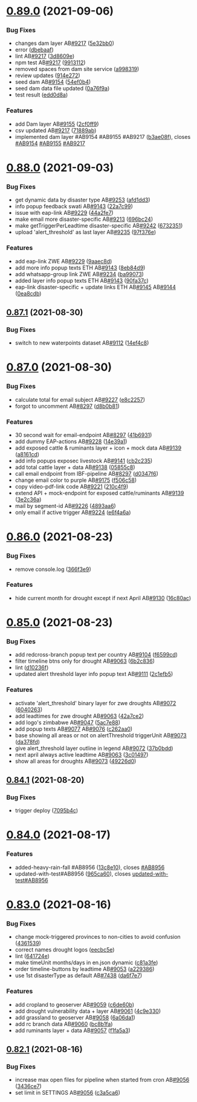 # [0.89.0](https://github.com/rodekruis/IBF-system/compare/v0.88.0...v0.89.0) (2021-09-06)


### Bug Fixes

* changes dam layer AB[#9217](https://github.com/rodekruis/IBF-system/issues/9217) ([5e32bb0](https://github.com/rodekruis/IBF-system/commit/5e32bb0af5469e38d0e81b4a77f7580f18efddfe))
* error ([dbebaaf](https://github.com/rodekruis/IBF-system/commit/dbebaaf536d86b9c75cdc8eb33d218c61b453c1a))
* lint AB[#9217](https://github.com/rodekruis/IBF-system/issues/9217) ([3d8609e](https://github.com/rodekruis/IBF-system/commit/3d8609efcee30d64eaa9b12cc859a1c5f9f1efe0))
* npm test AB[#9217](https://github.com/rodekruis/IBF-system/issues/9217) ([9913112](https://github.com/rodekruis/IBF-system/commit/9913112cbb7e8370b98301cc2ba19dbed8d5aff2))
* removed spaces from dam site service ([a998319](https://github.com/rodekruis/IBF-system/commit/a998319432ee24ecf3b6455d3f58594dcf9e2da5))
* review updates ([914e272](https://github.com/rodekruis/IBF-system/commit/914e272bb21fe77e5805ed9605e453b3cb7d8654))
* seed dam AB[#9154](https://github.com/rodekruis/IBF-system/issues/9154) ([54ef0b4](https://github.com/rodekruis/IBF-system/commit/54ef0b4fe90c5a03a01336bfa50af05b79b8bd2d))
* seed dam data file updated ([0a76f9a](https://github.com/rodekruis/IBF-system/commit/0a76f9ad7b3d83f35ef4e9a9cf4e0ae83fcc6ab1))
* test result ([edd0d8a](https://github.com/rodekruis/IBF-system/commit/edd0d8a7c0c015795a08c8b74bf46564898ca5e1))


### Features

* add Dam layer AB[#9155](https://github.com/rodekruis/IBF-system/issues/9155) ([2cf0ff9](https://github.com/rodekruis/IBF-system/commit/2cf0ff9facb25e328ff05bcc3a1d8894a29bb4e9))
* csv updated AB[#9217](https://github.com/rodekruis/IBF-system/issues/9217) ([71889ab](https://github.com/rodekruis/IBF-system/commit/71889abef60d043b59498b7526df0056c4df05a1))
* implemented dam layer #AB9154 #AB9155 #AB9217 ([b3ae08f](https://github.com/rodekruis/IBF-system/commit/b3ae08fad54e3e088b64e5e615b7a2ac2f3a8b69)), closes [#AB9154](https://github.com/rodekruis/IBF-system/issues/AB9154) [#AB9155](https://github.com/rodekruis/IBF-system/issues/AB9155) [#AB9217](https://github.com/rodekruis/IBF-system/issues/AB9217)



# [0.88.0](https://github.com/rodekruis/IBF-system/compare/v0.87.1...v0.88.0) (2021-09-03)


### Bug Fixes

* get dynamic data by disaster type AB[#9253](https://github.com/rodekruis/IBF-system/issues/9253) ([afd1dd3](https://github.com/rodekruis/IBF-system/commit/afd1dd34fa7524e6f5f16bf3f9f97541d95450cc))
* info popup feedback swati AB[#9143](https://github.com/rodekruis/IBF-system/issues/9143) ([22a7c99](https://github.com/rodekruis/IBF-system/commit/22a7c9966b42722a37e5e2c35902e6ebd1a19d36))
* issue with eap-link AB[#9229](https://github.com/rodekruis/IBF-system/issues/9229) ([44a2fe7](https://github.com/rodekruis/IBF-system/commit/44a2fe73544aec4d9ad30aafc1a1f43e8fda381b))
* make email more disaster-specific AB[#9213](https://github.com/rodekruis/IBF-system/issues/9213) ([696bc24](https://github.com/rodekruis/IBF-system/commit/696bc24a5d8fdb3a8ed65a499d6be3334a03f06e))
* make getTriggerPerLeadtime disaster-specific AB[#9242](https://github.com/rodekruis/IBF-system/issues/9242) ([6732351](https://github.com/rodekruis/IBF-system/commit/673235166250b8717363cea9a2e44832be9dcf43))
* upload 'alert_threshold' as last layer AB[#9235](https://github.com/rodekruis/IBF-system/issues/9235) ([97f376e](https://github.com/rodekruis/IBF-system/commit/97f376eef379f39505cf09a6f029e36d0a35999d))


### Features

* add eap-link ZWE AB[#9229](https://github.com/rodekruis/IBF-system/issues/9229) ([9aaec8d](https://github.com/rodekruis/IBF-system/commit/9aaec8dff9f1f0fbb5f12748fc04457034472703))
* add more info popup texts ETH AB[#9143](https://github.com/rodekruis/IBF-system/issues/9143) ([8eb84d9](https://github.com/rodekruis/IBF-system/commit/8eb84d9f53ad91bbaf33fad7c4a011bcfe7dd69e))
* add whatsapp-group link ZWE AB[#9234](https://github.com/rodekruis/IBF-system/issues/9234) ([ba99073](https://github.com/rodekruis/IBF-system/commit/ba99073b1de611fdde9f63ebb0189ea46b8ff311))
* added layer info popup texts ETH AB[#9143](https://github.com/rodekruis/IBF-system/issues/9143) ([90fa37c](https://github.com/rodekruis/IBF-system/commit/90fa37c61e8459074751309b0d63e41bb4fa12fa))
* eap-link disaster-specific + update links ETH AB[#9145](https://github.com/rodekruis/IBF-system/issues/9145) AB[#9144](https://github.com/rodekruis/IBF-system/issues/9144) ([0ea8cdb](https://github.com/rodekruis/IBF-system/commit/0ea8cdb8e7285788ffa035847ecf1a482ae267cc))



## [0.87.1](https://github.com/rodekruis/IBF-system/compare/v0.87.0...v0.87.1) (2021-08-30)


### Bug Fixes

* switch to new waterpoints dataset AB[#9112](https://github.com/rodekruis/IBF-system/issues/9112) ([14ef4c8](https://github.com/rodekruis/IBF-system/commit/14ef4c899b9e2c199323b9489e3727a73eed35f3))



# [0.87.0](https://github.com/rodekruis/IBF-system/compare/v0.86.0...v0.87.0) (2021-08-30)


### Bug Fixes

* calculate total for email subject AB[#9227](https://github.com/rodekruis/IBF-system/issues/9227) ([e8c2257](https://github.com/rodekruis/IBF-system/commit/e8c2257d7b658694db24b0879a0f202b80b3de45))
* forgot to uncomment AB[#8297](https://github.com/rodekruis/IBF-system/issues/8297) ([d8b0b81](https://github.com/rodekruis/IBF-system/commit/d8b0b81ab9ee9f4c165036ecb8dfe17cf435d969))


### Features

* 30 second wait for email-endpoint AB[#8297](https://github.com/rodekruis/IBF-system/issues/8297) ([41b6931](https://github.com/rodekruis/IBF-system/commit/41b6931c4d6d163175016c46e95d4099cc826236))
* add dummy EAP-actions AB[#9228](https://github.com/rodekruis/IBF-system/issues/9228) ([14e39a1](https://github.com/rodekruis/IBF-system/commit/14e39a13c3bda929edcf86d282acc2bb87bfc231))
* add exposed cattle & ruminants layer + icon + mock data AB[#9139](https://github.com/rodekruis/IBF-system/issues/9139) ([a8161cd](https://github.com/rodekruis/IBF-system/commit/a8161cd0440db4032d87711d2b0b78719d256a94))
* add info popups exposec livestock AB[#9141](https://github.com/rodekruis/IBF-system/issues/9141) ([cb2c235](https://github.com/rodekruis/IBF-system/commit/cb2c235feada82976451fe1e47e18d316ba7479a))
* add total cattle layer + data AB[#9138](https://github.com/rodekruis/IBF-system/issues/9138) ([05855c8](https://github.com/rodekruis/IBF-system/commit/05855c86bdecc0e5436274e0a8e46c4e3ad8b955))
* call email endpoint from IBF-pipeline AB[#8297](https://github.com/rodekruis/IBF-system/issues/8297) ([d0347f6](https://github.com/rodekruis/IBF-system/commit/d0347f61654adc597dfcc8ab11fac6a5fb804a6a))
* change email color to purple AB[#9175](https://github.com/rodekruis/IBF-system/issues/9175) ([f506c58](https://github.com/rodekruis/IBF-system/commit/f506c58b10ebb677ce4721cf4919c94da71daa80))
* copy video-pdf-link code AB[#9221](https://github.com/rodekruis/IBF-system/issues/9221) ([210c4f9](https://github.com/rodekruis/IBF-system/commit/210c4f9ad69a32f1be537cad4a6d4df9ae1ffebd))
* extend API + mock-endpoint for exposed cattle/ruminants AB[#9139](https://github.com/rodekruis/IBF-system/issues/9139) ([3e2c36a](https://github.com/rodekruis/IBF-system/commit/3e2c36a4966549c416f96712bb3080fee95bd211))
* mail by segment-id AB[#9226](https://github.com/rodekruis/IBF-system/issues/9226) ([4893aa6](https://github.com/rodekruis/IBF-system/commit/4893aa605624a28c5bb2161cc8f7f36c3626babc))
* only email if active trigger AB[#9224](https://github.com/rodekruis/IBF-system/issues/9224) ([e6f4a6a](https://github.com/rodekruis/IBF-system/commit/e6f4a6a5c13ec1bc9be5f2f772a49aebcfa5c63c))



# [0.86.0](https://github.com/rodekruis/IBF-system/compare/v0.85.0...v0.86.0) (2021-08-23)


### Bug Fixes

* remove console.log ([366f3e9](https://github.com/rodekruis/IBF-system/commit/366f3e9fa1f5546be09cc0df0c142239ee303384))


### Features

* hide current month for drought except if next April AB[#9130](https://github.com/rodekruis/IBF-system/issues/9130) ([16c80ac](https://github.com/rodekruis/IBF-system/commit/16c80ac6f008fd1712b7fc87408b9aa9fef4449f))



# [0.85.0](https://github.com/rodekruis/IBF-system/compare/v0.84.1...v0.85.0) (2021-08-23)


### Bug Fixes

* add redcross-branch popup text per country AB[#9104](https://github.com/rodekruis/IBF-system/issues/9104) ([f6599cd](https://github.com/rodekruis/IBF-system/commit/f6599cd59c6d380b519693b6a7d7e7c8bc4269ef))
* filter timeline btns only for drought AB[#9063](https://github.com/rodekruis/IBF-system/issues/9063) ([6b2c836](https://github.com/rodekruis/IBF-system/commit/6b2c836b04565ac2468dcc5656d21c0849f4772c))
* lint ([d10236f](https://github.com/rodekruis/IBF-system/commit/d10236fd947e26b3c82c84713c82e455ac08f63c))
* updated alert threshold layer info popup text AB[#9111](https://github.com/rodekruis/IBF-system/issues/9111) ([2c1efb5](https://github.com/rodekruis/IBF-system/commit/2c1efb5d5d7552ad0f206e6ac0d7878fa3ae5eca))


### Features

* activate 'alert_threshold' binary layer for zwe droughts AB[#9072](https://github.com/rodekruis/IBF-system/issues/9072) ([6040263](https://github.com/rodekruis/IBF-system/commit/6040263df0dc065d8748d2ea08554301ae104ef9))
* add leadtimes for zwe drought AB[#9063](https://github.com/rodekruis/IBF-system/issues/9063) ([42a7ce2](https://github.com/rodekruis/IBF-system/commit/42a7ce24086c0b46d4920ed9b05aaa85f9a6d563))
* add logo's zimbabwe AB[#9047](https://github.com/rodekruis/IBF-system/issues/9047) ([5ac7e88](https://github.com/rodekruis/IBF-system/commit/5ac7e887f1c85a96aff13b563ce55e6b43bd752f))
* add popup texts AB[#9077](https://github.com/rodekruis/IBF-system/issues/9077) AB[#9076](https://github.com/rodekruis/IBF-system/issues/9076) ([c262aa0](https://github.com/rodekruis/IBF-system/commit/c262aa00193479d9b0f35fb64f09f9e60f5f59a3))
* base showing all areas or not on alertThreshold triggerUnit AB[#9073](https://github.com/rodekruis/IBF-system/issues/9073) ([da378fd](https://github.com/rodekruis/IBF-system/commit/da378fdb5342efe8e4312ce926ab570f666eca0e))
* give alert_threshold layer outline in legend AB[#9072](https://github.com/rodekruis/IBF-system/issues/9072) ([37b0bdd](https://github.com/rodekruis/IBF-system/commit/37b0bddf35ab34985e992dbd2618b355c248fdaa))
* next april always active leadtime AB[#9063](https://github.com/rodekruis/IBF-system/issues/9063) ([3c01497](https://github.com/rodekruis/IBF-system/commit/3c014977cad1657b143cf0d2e7a6b9b2efc3752d))
* show all areas for droughts AB[#9073](https://github.com/rodekruis/IBF-system/issues/9073) ([49226d0](https://github.com/rodekruis/IBF-system/commit/49226d096327690a57b5b9ab47cd3f4b7fcda4d4))



## [0.84.1](https://github.com/rodekruis/IBF-system/compare/v0.84.0...v0.84.1) (2021-08-20)


### Bug Fixes

* trigger deploy ([7095b4c](https://github.com/rodekruis/IBF-system/commit/7095b4c78cc464ae780ba0675fd81b773b69dd93))



# [0.84.0](https://github.com/rodekruis/IBF-system/compare/v0.83.0...v0.84.0) (2021-08-17)


### Features

* added-heavy-rain-fall #AB8956 ([13c8e10](https://github.com/rodekruis/IBF-system/commit/13c8e1053e9d5b81e0fe3aee53c15a1fd9f396ce)), closes [#AB8956](https://github.com/rodekruis/IBF-system/issues/AB8956)
* updated-with-test#AB8956 ([965ca60](https://github.com/rodekruis/IBF-system/commit/965ca6036aea3ea8952a3cec9004a5c5ed3fe4bf)), closes [updated-with-test#AB8956](https://github.com/updated-with-test/issues/AB8956)



# [0.83.0](https://github.com/rodekruis/IBF-system/compare/v0.82.1...v0.83.0) (2021-08-16)


### Bug Fixes

* change mock-triggered provinces to non-cities to avoid confusion ([4361539](https://github.com/rodekruis/IBF-system/commit/43615390bb0e9048371c7f42a92f379a22dc70f9))
* correct names drought logos ([eecbc5e](https://github.com/rodekruis/IBF-system/commit/eecbc5e7df01869721b0c030e3fed61632e38dc9))
* lint ([641724e](https://github.com/rodekruis/IBF-system/commit/641724e28c89648fc4e60659aa0e3dfbcacbd618))
* make timeUnit months/days in en.json dynamic ([c81a3fe](https://github.com/rodekruis/IBF-system/commit/c81a3fe32fa7e13bb85cd44e257e5df960f33b94))
* order timeline-buttons by leadtime AB[#9053](https://github.com/rodekruis/IBF-system/issues/9053) ([a229386](https://github.com/rodekruis/IBF-system/commit/a2293863e6c86f5f79d671713eeb726b3b51d1f0))
* use 1st disasterType as default AB[#7438](https://github.com/rodekruis/IBF-system/issues/7438) ([da6f7e7](https://github.com/rodekruis/IBF-system/commit/da6f7e77ece3a27aee69c0f00d8c3d9621d39f8b))


### Features

* add cropland to geoserver AB[#9059](https://github.com/rodekruis/IBF-system/issues/9059) ([c6de60b](https://github.com/rodekruis/IBF-system/commit/c6de60b9d016f52a9fefe6ebd4e7c34069abc44c))
* add drought vulnerability data + layer AB[#9061](https://github.com/rodekruis/IBF-system/issues/9061) ([4c9e330](https://github.com/rodekruis/IBF-system/commit/4c9e3300f912d025e26bee23742f36018fcc337e))
* add grassland to geoserver AB[#9058](https://github.com/rodekruis/IBF-system/issues/9058) ([6a06da1](https://github.com/rodekruis/IBF-system/commit/6a06da18f369eeeca7e28e3fd546583241a837cd))
* add rc branch data AB[#9060](https://github.com/rodekruis/IBF-system/issues/9060) ([bc8b1fa](https://github.com/rodekruis/IBF-system/commit/bc8b1fac0106526e318552e88c9edeb9248b12f9))
* add ruminants layer + data AB[#9057](https://github.com/rodekruis/IBF-system/issues/9057) ([f1fa5a3](https://github.com/rodekruis/IBF-system/commit/f1fa5a3b172f9493733511ee957d652208df0c6c))



## [0.82.1](https://github.com/rodekruis/IBF-system/compare/v0.82.0...v0.82.1) (2021-08-16)


### Bug Fixes

* increase max open files for pipeline when started from cron AB[#9056](https://github.com/rodekruis/IBF-system/issues/9056) ([3436ce7](https://github.com/rodekruis/IBF-system/commit/3436ce7edeb02ccc2b1812fd706a31b13b4534a0))
* set limit in SETTINGS AB[#9056](https://github.com/rodekruis/IBF-system/issues/9056) ([c3a5ca6](https://github.com/rodekruis/IBF-system/commit/c3a5ca6f5dd94aae28f7c1480ce856cefad983c8))



